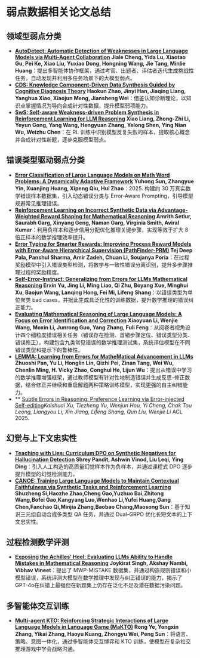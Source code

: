 # 弱点数据相关论文总结

## 领域型弱点分类
- **[AutoDetect: Automatic Detection of Weaknesses in Large Language Models via Multi-Agent Collaboration](https://arxiv.org/abs/2406.16714) Jiale Cheng, Yida Lu, Xiaotao Gu, Pei Ke, Xiao Liu, Yuxiao Dong, Hongning Wang, Jie Tang, Minlie Huang**：提出多智能体协作框架，通过考官、出题者、评估者迭代生成挑战性任务，自动发现并利用多任务场景下的大模型弱点。
- **[CDS: Knowledge Component-Driven Data Synthesis Guided by Cognitive Diagnosis Theory](https://arxiv.org/abs/2501.07674)  Haokun Zhao, Jinyi Han, Jiaqing Liang, Yanghua Xiao, Xiaojun Meng, Jiansheng Wei**：借鉴认知诊断理论，以知识点掌握情况为导向合成针对性数据，提升模型弱项能力。
- **[SwS: Self-aware Weakness-driven Problem Synthesis in Reinforcement Learning for LLM Reasoning](https://arxiv.org/abs/2506.08989) Xiao Liang, Zhong-Zhi Li, Yeyun Gong, Yang Wang, Hengyuan Zhang, Yelong Shen, Ying Nian Wu, Weizhu Chen**：在 RL 训练中识别模型反复失败的样本，提取核心概念并合成针对性新题，逐步克服模型弱点。

## 错误类型驱动弱点分类
- **[Error Classification of Large Language Models on Math Word Problems: A Dynamically Adaptive Framework](https://arxiv.org/abs/2501.15581) Yuhong Sun, Zhangyue Yin, Xuanjing Huang, Xipeng Qiu, Hui Zhao**：2025. 构建约 30 万真实数学错误样本数据集，引入动态错误分类与 Error-Aware Prompting，引导模型规避常见推理错误。
- **[Reinforcement Learning on Incorrect Synthetic Data via Advantage-Weighted Reward Shaping for Mathematical Reasoning](https://arxiv.org/abs/2406.14532) Amrith Setlur, Saurabh Garg, Xinyang Geng, Naman Garg, Virginia Smith, Aviral Kumar**：利用负样本和逐步信用分配优化推理关键步骤，实现等效于扩大 8 倍正样本的数学推理效率提升。
- **[Error Typing for Smarter Rewards: Improving Process Reward Models with Error-Aware Hierarchical Supervision (PathFinder-PRM)](https://arxiv.org/abs/2505.19706) Tej Deep Pala, Panshul Sharma, Amir Zadeh, Chuan Li, Soujanya Poria**：在过程奖励模型中引入错误类型检测，将数学与一致性错误分离识别，提升多步骤推理过程的奖励精度。
- **[Self-Error-Instruct: Generalizing from Errors for LLMs Mathematical Reasoning](https://arxiv.org/abs/2505.22591) Erxin Yu, Jing Li, Ming Liao, Qi Zhu, Boyang Xue, Minghui Xu, Baojun Wang, Lanqing Hong, Fei Mi, Lifeng Shang**：以错误类型为单位聚类 bad cases，并据此生成具泛化性的训练数据，提升数学推理的错误纠正能力。
- **[Evaluating Mathematical Reasoning of Large Language Models: A Focus on Error Identification and Correction](https://arxiv.org/abs/2406.00755) Xiaoyuan Li, Wenjie Wang, Moxin Li, Junrong Guo, Yang Zhang, Fuli Feng**：从阅卷者视角设计四个细粒度错误相关任务（错误存在检测、首错步骤定位、错误类型分类、错误修正），构建包含九类常见错误的数学推理测试集，系统评估模型在不同错误类型和提示下的鲁棒性。
- **[LEMMA: Learning from Errors for MatheMatical Advancement in LLMs](https://arxiv.org/abs/2503.17439) Zhuoshi Pan, Yu Li, Honglin Lin, Qizhi Pei, Zinan Tang, Wei Wu, Chenlin Ming, H. Vicky Zhao, Conghui He, Lijun Wu**：提出从错误中学习的数学推理增强框架，通过教师模型有针对性地制造错误并生成反思-修正数据，结合修正并继续和重启解题两种策略训练模型，实现更强的自主纠错能力。
- ** [Subtle Errors in Reasoning: Preference Learning via Error-injected Self-editing](https://aclanthology.org/2025.acl-long.1506/)*Kaishuai Xu, Tiezheng Yu, Wenjun Hou, Yi Cheng, Chak Tou Leong, Liangyou Li, Xin Jiang, Lifeng Shang, Qun Liu, Wenjie Li* ACL 2025.
## 幻觉与上下文忠实性
- **[Teaching with Lies: Curriculum DPO on Synthetic Negatives for Hallucination Detection](https://arxiv.org/abs/2505.17558) Shrey Pandit, Ashwin Vinod, Liu Leqi, Ying Ding**：引入人工构造的高质量幻觉样本作为负样本，并通过课程式 DPO 逐步提升模型的幻觉检测能力。
- **[CANOE: Training Large Language Models to Maintain Contextual Faithfulness via Synthetic Tasks and Reinforcement Learning](https://huggingface.co/papers/2505.16483) Shuzheng Si,Haozhe Zhao,Cheng Gao,Yuzhuo Bai,Zhitong Wang,Bofei Gao,Kangyang Luo,Wenhao Li,Yufei Huang,Gang Chen,Fanchao Qi,Minjia Zhang,Baobao Chang,Maosong Sun**：基于知识三元组自动合成多类型 QA 任务，并通过 Dual-GRPO 优化长短文本的上下文忠实性。
  
## 过程检测数学评测
- **[Exposing the Achilles’ Heel: Evaluating LLMs Ability to Handle Mistakes in Mathematical Reasoning](https://arxiv.org/abs/2406.10834) Joykirat Singh, Akshay Nambi, Vibhav Vineet**：提出了 MWP-MISTAKE 数据集，并通过构造规则错误和小模型错误，系统评测大模型在数学推理中发现与纠正错误的能力，揭示了GPT-4o在纠错上最强但在新题集上仍存在泛化不足及潜在数据污染问题。

## 多智能体交互训练
- **[Multi-agent KTO: Reinforcing Strategic Interactions of Large Language Models in Language Game (MaKTO)](https://arxiv.org/abs/2501.14225) Rong Ye, Yongxin Zhang, Yikai Zhang, Haoyu Kuang, Zhongyu Wei, Peng Sun**：将语言、策略、意图一体化，通过多智能体交互博弈和 KTO 训练，使模型在复杂社交推理游戏中学会战略沟通。

